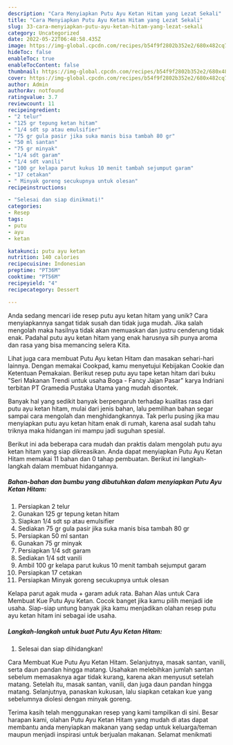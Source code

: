 ```yaml
---
description: "Cara Menyiapkan Putu Ayu Ketan Hitam yang Lezat Sekali"
title: "Cara Menyiapkan Putu Ayu Ketan Hitam yang Lezat Sekali"
slug: 33-cara-menyiapkan-putu-ayu-ketan-hitam-yang-lezat-sekali
category: Uncategorized
date: 2022-05-22T06:48:58.435Z
image: https://img-global.cpcdn.com/recipes/b54f9f2802b352e2/680x482cq70/putu-ayu-ketan-hitam-foto-resep-utama.jpg
hideToc: false
enableToc: true
enableTocContent: false
thumbnail: https://img-global.cpcdn.com/recipes/b54f9f2802b352e2/680x482cq70/putu-ayu-ketan-hitam-foto-resep-utama.jpg
cover: https://img-global.cpcdn.com/recipes/b54f9f2802b352e2/680x482cq70/putu-ayu-ketan-hitam-foto-resep-utama.jpg
author: Admin
authorAv: notfound
ratingvalue: 3.7
reviewcount: 11
recipeingredient:
- "2 telur"
- "125 gr tepung ketan hitam"
- "1/4 sdt sp atau emulsifier"
- "75 gr gula pasir jika suka manis bisa tambah 80 gr"
- "50 ml santan"
- "75 gr minyak"
- "1/4 sdt garam"
- "1/4 sdt vanili"
- "100 gr kelapa parut kukus 10 menit tambah sejumput garam"
- "17 cetakan"
- " Minyak goreng secukupnya untuk olesan"
recipeinstructions:

- "Selesai dan siap dinikmati!"
categories:
- Resep
tags:
- putu
- ayu
- ketan

katakunci: putu ayu ketan 
nutrition: 140 calories
recipecuisine: Indonesian
preptime: "PT36M"
cooktime: "PT56M"
recipeyield: "4"
recipecategory: Dessert

---
```





Anda sedang mencari ide resep putu ayu ketan hitam yang unik? Cara menyiapkannya sangat tidak susah dan tidak juga mudah. Jika salah mengolah maka hasilnya tidak akan memuaskan dan justru cenderung tidak enak. Padahal putu ayu ketan hitam yang enak harusnya sih punya aroma dan rasa yang bisa memancing selera Kita.





Lihat juga cara membuat Putu Ayu ketan Hitam dan masakan sehari-hari lainnya. Dengan memakai Cookpad, kamu menyetujui Kebijakan Cookie dan Ketentuan Pemakaian. Berikut resep putu ayu tape ketan hitam dari buku &#34;Seri Makanan Trendi untuk usaha Boga - Fancy Jajan Pasar&#34; karya Indriani terbitan PT Gramedia Pustaka Utama yang mudah disontek.

Banyak hal yang sedikit banyak berpengaruh terhadap kualitas rasa dari putu ayu ketan hitam, mulai dari jenis bahan, lalu pemilihan bahan segar sampai cara mengolah dan menghidangkannya. Tak perlu pusing jika mau menyiapkan putu ayu ketan hitam enak di rumah, karena asal sudah tahu triknya maka hidangan ini mampu jadi suguhan spesial.






Berikut ini ada beberapa cara mudah dan praktis dalam mengolah putu ayu ketan hitam yang siap dikreasikan. Anda dapat menyiapkan Putu Ayu Ketan Hitam memakai 11 bahan dan 0 tahap pembuatan. Berikut ini langkah-langkah dalam membuat hidangannya.

<!--inarticleads1-->

##### Bahan-bahan dan bumbu yang dibutuhkan dalam menyiapkan Putu Ayu Ketan Hitam:

1. Persiapkan 2 telur
1. Gunakan 125 gr tepung ketan hitam
1. Siapkan 1/4 sdt sp atau emulsifier
1. Sediakan 75 gr gula pasir jika suka manis bisa tambah 80 gr
1. Persiapkan 50 ml santan
1. Gunakan 75 gr minyak
1. Persiapkan 1/4 sdt garam
1. Sediakan 1/4 sdt vanili
1. Ambil 100 gr kelapa parut kukus 10 menit tambah sejumput garam
1. Persiapkan 17 cetakan
1. Persiapkan  Minyak goreng secukupnya untuk olesan


Kelapa parut agak muda + garam aduk rata. Bahan Alas untuk Cara Membuat Kue Putu Ayu Ketan. Cocok banget jika kamu pilih menjadi ide usaha. Siap-siap untung banyak jika kamu menjadikan olahan resep putu ayu ketan hitam ini sebagai ide usaha. 

<!--inarticleads2-->

##### Langkah-langkah untuk buat Putu Ayu Ketan Hitam:


1. Selesai dan siap dihidangkan!

Cara Membuat Kue Putu Ayu Ketan Hitam. Selanjutnya, masak santan, vanili, serta daun pandan hingga matang. Usahakan melebihkan jumlah santan sebelum memasaknya agar tidak kurang, karena akan menyusut setelah matang. Setelah itu, masak santan, vanili, dan juga daun pandan hingga matang. Selanjutnya, panaskan kukusan, lalu siapkan cetakan kue yang sebelumnya diolesi dengan minyak goreng. 

Terima kasih telah menggunakan resep yang kami tampilkan di sini. Besar harapan kami, olahan Putu Ayu Ketan Hitam yang mudah di atas dapat membantu anda menyiapkan makanan yang sedap untuk keluarga/teman maupun menjadi inspirasi untuk berjualan makanan. Selamat menikmati

